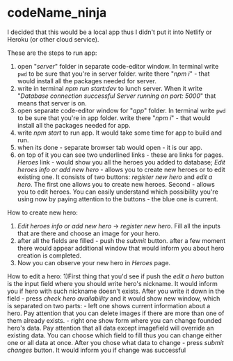 # codeName_ninja

I decided that this would be a local app thus I didn't put it into Netlify or Heroku (or other cloud service).



These are the steps to run app:
1) open "*server*" folder in separate code-editor window. In terminal write `pwd` to be sure
    that you're in server folder. write there "*npm i*" - that would install all the packages needed for server.
2) write in terminal *npm run start:dev* to lunch server. When it write 
        "*Database connection successful
        Server running on port: 5000*"
        that means that server is on.
3) open separate code-editor window for "*app*" folder. In terminal write `pwd` to be sure
    that you're in app folder. write there "*npm i*" - that would install all the packages needed for app.
4) write *npm start* to run app. It would take some time for app to build and run.
5) when its done - separate browser tab would open - it is our app.
6) on top of it you can see two underlined links - these are links for pages.
    *Heroes* link - would show you all the heroes you added to database;
    *Edit heroes info or add new hero* - allows you to create new heroes or to edit existing one.
        It consists of two buttons: *register new hero* and *edit a hero*. The first one allows you to create new heroes. Second - allows you to edit heroes. You can easily understand which possibility
        you're using now by paying attention to the buttons - the blue one is current.

How to create new hero:
1) *Edit heroes info or add new hero* -> *register new hero*. Fill all the inputs that are there and choose an image for your hero.
2) after all the fields are filled - push the *submit* button. after a few moment there would appear additional window that would inform you about hero creation is completed.
3) Now you can observe your new hero in *Heroes* page.

How to edit a hero:
1)First thing that you'd see if push the *edit a hero* button is the input field where you should write
    hero's nickname. It would inform you if hero with such nickname doesn't exists.
    After you write it down in the field - press *check hero availability* and it would show new window, 
    which is separated on two parts:
        - left one shows current information about a hero. Pay attention that you can delete images
            if there are more than one of them already exists.
        - right one show form where you can change founded hero's data. Pay attention that all data except
            imagefield will override an existing data. You can choose which field to fill thus you can
            change either one or all data at once.
        After you chose what data to change - press *submit changes* button. It would inform you
            if change was successful
